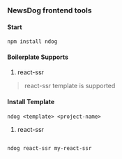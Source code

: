 ### NewsDog frontend tools

#### Start

```
npm install ndog

```

#### Boilerplate Supports

1. react-ssr

> react-ssr template is supported


#### Install Template

`ndog <template> <project-name>`

1. react-ssr

```bash

ndog react-ssr my-react-ssr

```
